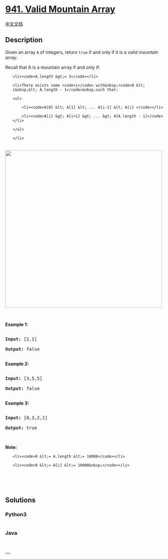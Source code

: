 # [941. Valid Mountain Array](https://leetcode.com/problems/valid-mountain-array)

[中文文档](/solution/0900-0999/0941.Valid%20Mountain%20Array/README.md)

## Description
<p>Given an array <code>A</code> of integers, return <code>true</code> if and only if it is a <em>valid mountain array</em>.</p>



<p>Recall that A is a mountain array if and only if:</p>



<ul>

	<li><code>A.length &gt;= 3</code></li>

	<li>There exists some <code>i</code> with&nbsp;<code>0 &lt; i&nbsp;&lt; A.length - 1</code>&nbsp;such that:

	<ul>

		<li><code>A[0] &lt; A[1] &lt; ... A[i-1] &lt; A[i] </code></li>

		<li><code>A[i] &gt; A[i+1] &gt; ... &gt; A[A.length - 1]</code></li>

	</ul>

	</li>

</ul>



<br>

<img src="https://assets.leetcode.com/uploads/2019/10/20/hint_valid_mountain_array.png" width="500" />



<p>&nbsp;</p>



<p><strong>Example 1:</strong></p>



<pre>

<strong>Input: </strong><span id="example-input-1-1">[2,1]</span>

<strong>Output: </strong><span id="example-output-1">false</span>

</pre>



<div>

<p><strong>Example 2:</strong></p>



<pre>

<strong>Input: </strong><span id="example-input-2-1">[3,5,5]</span>

<strong>Output: </strong><span id="example-output-2">false</span>

</pre>



<div>

<p><strong>Example 3:</strong></p>



<pre>

<strong>Input: </strong><span id="example-input-3-1">[0,3,2,1]</span>

<strong>Output: </strong><span id="example-output-3">true</span></pre>

</div>

</div>



<p>&nbsp;</p>



<p><strong>Note:</strong></p>



<ol>

	<li><code>0 &lt;= A.length &lt;= 10000</code></li>

	<li><code>0 &lt;= A[i] &lt;= 10000&nbsp;</code></li>

</ol>



<div>

<p>&nbsp;</p>



<div>

<div>&nbsp;</div>

</div>

</div>


## Solutions


<!-- tabs:start -->

### **Python3**

```python

```

### **Java**

```java

```

### **...**
```

```

<!-- tabs:end -->